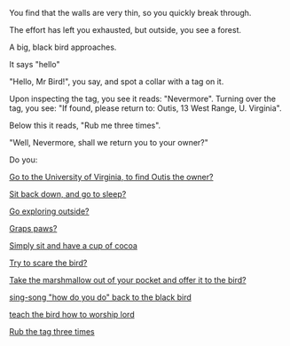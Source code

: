 You find that the walls are very thin, so you quickly break through.

The effort has left you exhausted, but outside, you see a forest.

A big, black bird approaches.

It says "hello"

"Hello, Mr Bird!", you say, and spot a collar with a tag on it.

Upon inspecting the tag, you see it reads: "Nevermore". Turning over the tag, you see: "If found, please return to:
Outis, 13 West Range, U. Virginia".

Below this it reads, "Rub me three times".

"Well, Nevermore, shall we return you to your owner?"

Do you:

[Go to the University of Virginia, to find Outis the owner?](uva/uva.md)

[Sit back down, and go to sleep?](../sleep/more-sleep/more-sleep.md)

[Go exploring outside?](../explore-outside/explore-outside.md)

[Graps paws?](grasp-paws/grasp-paws.md)

[Simply sit and have a cup of cocoa](cup-cocoa/cup-cocoa.md)

[Try to scare the bird?](bird/bird.md)

[Take the marshmallow out of your pocket and offer it to the bird?](marshmallow_to_bird/marshmallow_to_bird.md)

[sing-song "how do you do" back to the black bird](sing-greet/sing-greet.md)

[teach the bird how to worship lord](worship/worship.md)

[Rub the tag three times](../dragons/fire-everywhere.md)
